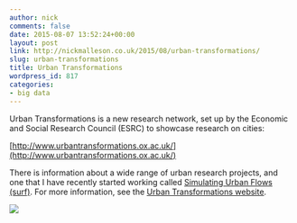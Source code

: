 ```yaml
---
author: nick
comments: false
date: 2015-08-07 13:52:24+00:00
layout: post
link: http://nickmalleson.co.uk/2015/08/urban-transformations/
slug: urban-transformations
title: Urban Transformations
wordpress_id: 817
categories:
- big data
---
```


Urban Transformations is a new research network, set up by the Economic and Social Research Council (ESRC) to showcase research on cities:

[http://www.urbantransformations.ox.ac.uk/](http://www.urbantransformations.ox.ac.uk/)

There is information about a wide range of urban research projects, and one that I have recently started working called [Simulating Urban Flows (surf)](http://surf.leeds.ac.uk/). For more information, see the [Urban Transformations website](http://www.urbantransformations.ox.ac.uk/project/understanding-urban-movements-through-big-data-and-social-simulation-leeds/).

[![](http://www.urbantransformations.ox.ac.uk/media/mobile-phone1.jpg)](http://www.urbantransformations.ox.ac.uk/project/understanding-urban-movements-through-big-data-and-social-simulation-leeds/)
